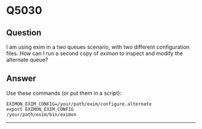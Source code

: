 Q5030
=====

Question
--------

I am using exim in a two queues scenario, with two different
configuration files. How can I run a second copy of *eximon* to inspect
and modify the alternate queue?

Answer
------

Use these commands (or put them in a script):

    EXIMON_EXIM_CONFIG=/your/path/exim/configure.alternate
    export EXIMON_EXIM_CONFIG
    /your/path/exim/bin/eximon

* * * * *
